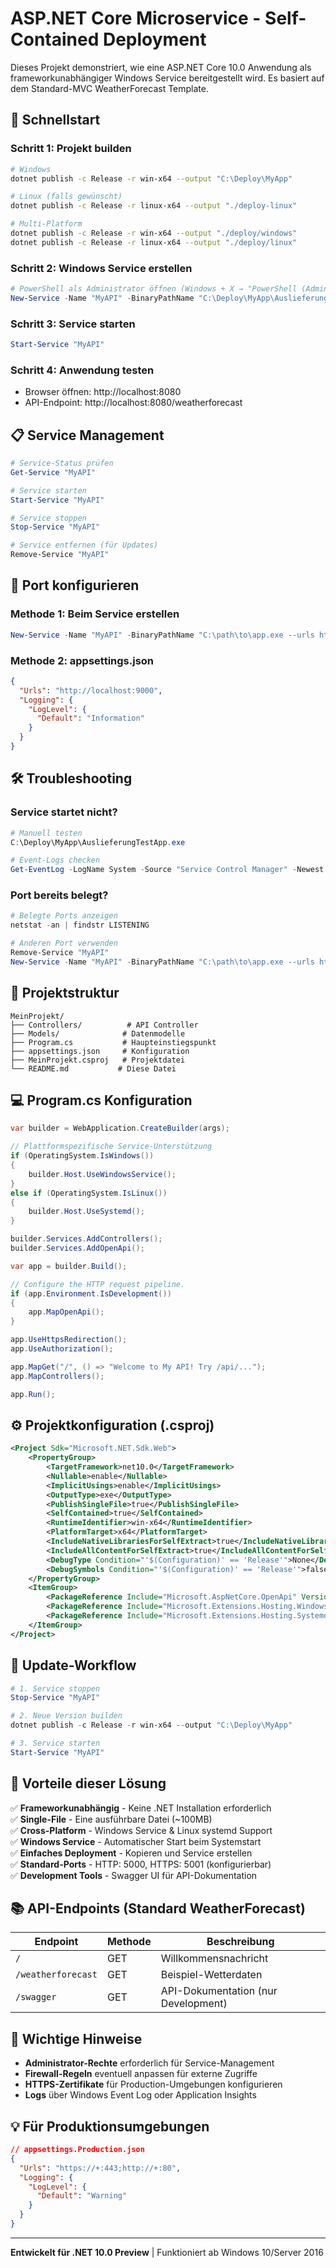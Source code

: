 # ASP.NET Core Microservice - Self-Contained Deployment

Dieses Projekt demonstriert, wie eine ASP.NET Core 10.0 Anwendung als frameworkunabhängiger Windows Service bereitgestellt wird. Es basiert auf dem Standard-MVC WeatherForecast Template.

## 🚀 Schnellstart

### Schritt 1: Projekt builden
```bash
# Windows
dotnet publish -c Release -r win-x64 --output "C:\Deploy\MyApp"

# Linux (falls gewünscht)
dotnet publish -c Release -r linux-x64 --output "./deploy-linux"

# Multi-Platform
dotnet publish -c Release -r win-x64 --output "./deploy/windows"
dotnet publish -c Release -r linux-x64 --output "./deploy/linux"
```

### Schritt 2: Windows Service erstellen
```powershell
# PowerShell als Administrator öffnen (Windows + X → "PowerShell (Administrator)")
New-Service -Name "MyAPI" -BinaryPathName "C:\Deploy\MyApp\AuslieferungTestApp.exe --urls http://localhost:8080" -DisplayName "My API Service" -StartupType Automatic
```

### Schritt 3: Service starten
```powershell
Start-Service "MyAPI"
```

### Schritt 4: Anwendung testen
- Browser öffnen: http://localhost:8080
- API-Endpoint: http://localhost:8080/weatherforecast

## 📋 Service Management

```powershell
# Service-Status prüfen
Get-Service "MyAPI"

# Service starten
Start-Service "MyAPI"

# Service stoppen
Stop-Service "MyAPI"

# Service entfernen (für Updates)
Remove-Service "MyAPI"
```

## 🔧 Port konfigurieren

### Methode 1: Beim Service erstellen
```powershell
New-Service -Name "MyAPI" -BinaryPathName "C:\path\to\app.exe --urls http://localhost:9000" -DisplayName "My API" -StartupType Automatic
```

### Methode 2: appsettings.json
```json
{
  "Urls": "http://localhost:9000",
  "Logging": {
    "LogLevel": {
      "Default": "Information"
    }
  }
}
```

## 🛠️ Troubleshooting

### Service startet nicht?
```powershell
# Manuell testen
C:\Deploy\MyApp\AuslieferungTestApp.exe

# Event-Logs checken
Get-EventLog -LogName System -Source "Service Control Manager" -Newest 5
```

### Port bereits belegt?
```powershell
# Belegte Ports anzeigen
netstat -an | findstr LISTENING

# Anderen Port verwenden
Remove-Service "MyAPI"
New-Service -Name "MyAPI" -BinaryPathName "C:\path\to\app.exe --urls http://localhost:8081" -DisplayName "My API" -StartupType Automatic
```

## 📁 Projektstruktur

```
MeinProjekt/
├── Controllers/          # API Controller
├── Models/              # Datenmodelle  
├── Program.cs           # Haupteinstiegspunkt
├── appsettings.json     # Konfiguration
├── MeinProjekt.csproj   # Projektdatei
└── README.md           # Diese Datei
```

## 💻 Program.cs Konfiguration

```csharp
var builder = WebApplication.CreateBuilder(args);

// Plattformspezifische Service-Unterstützung
if (OperatingSystem.IsWindows())
{
    builder.Host.UseWindowsService();
}
else if (OperatingSystem.IsLinux())
{
    builder.Host.UseSystemd();
}

builder.Services.AddControllers();
builder.Services.AddOpenApi();

var app = builder.Build();

// Configure the HTTP request pipeline.
if (app.Environment.IsDevelopment())
{
    app.MapOpenApi();
}

app.UseHttpsRedirection();
app.UseAuthorization();

app.MapGet("/", () => "Welcome to My API! Try /api/...");
app.MapControllers();

app.Run();
```

## ⚙️ Projektkonfiguration (.csproj)

```xml
<Project Sdk="Microsoft.NET.Sdk.Web">
    <PropertyGroup>
        <TargetFramework>net10.0</TargetFramework>
        <Nullable>enable</Nullable>
        <ImplicitUsings>enable</ImplicitUsings>
        <OutputType>exe</OutputType>
        <PublishSingleFile>true</PublishSingleFile>
        <SelfContained>true</SelfContained>
        <RuntimeIdentifier>win-x64</RuntimeIdentifier>
        <PlatformTarget>x64</PlatformTarget>
        <IncludeNativeLibrariesForSelfExtract>true</IncludeNativeLibrariesForSelfExtract>
        <IncludeAllContentForSelfExtract>true</IncludeAllContentForSelfExtract>
        <DebugType Condition="'$(Configuration)' == 'Release'">None</DebugType>
        <DebugSymbols Condition="'$(Configuration)' == 'Release'">false</DebugSymbols>
    </PropertyGroup>
    <ItemGroup>
        <PackageReference Include="Microsoft.AspNetCore.OpenApi" Version="10.0.0-preview.4.25258.110" />
        <PackageReference Include="Microsoft.Extensions.Hosting.WindowsServices" Version="9.0.8" />
        <PackageReference Include="Microsoft.Extensions.Hosting.Systemd" Version="9.0.8" Condition="$([MSBuild]::IsOSPlatform('Linux'))" />
    </ItemGroup>
</Project>
```

## 🔄 Update-Workflow

```powershell
# 1. Service stoppen
Stop-Service "MyAPI"

# 2. Neue Version builden
dotnet publish -c Release -r win-x64 --output "C:\Deploy\MyApp"

# 3. Service starten
Start-Service "MyAPI"
```

## 🌟 Vorteile dieser Lösung

✅ **Frameworkunabhängig** - Keine .NET Installation erforderlich  
✅ **Single-File** - Eine ausführbare Datei (~100MB)  
✅ **Cross-Platform** - Windows Service & Linux systemd Support  
✅ **Windows Service** - Automatischer Start beim Systemstart  
✅ **Einfaches Deployment** - Kopieren und Service erstellen  
✅ **Standard-Ports** - HTTP: 5000, HTTPS: 5001 (konfigurierbar)  
✅ **Development Tools** - Swagger UI für API-Dokumentation  

## 📚 API-Endpoints (Standard WeatherForecast)

| Endpoint | Methode | Beschreibung |
|----------|---------|-------------|
| `/` | GET | Willkommensnachricht |
| `/weatherforecast` | GET | Beispiel-Wetterdaten |
| `/swagger` | GET | API-Dokumentation (nur Development) |

## 🔐 Wichtige Hinweise

- **Administrator-Rechte** erforderlich für Service-Management
- **Firewall-Regeln** eventuell anpassen für externe Zugriffe
- **HTTPS-Zertifikate** für Production-Umgebungen konfigurieren
- **Logs** über Windows Event Log oder Application Insights

## 💡 Für Produktionsumgebungen

```json
// appsettings.Production.json
{
  "Urls": "https://+:443;http://+:80",
  "Logging": {
    "LogLevel": {
      "Default": "Warning"
    }
  }
}
```

---

**Entwickelt für .NET 10.0 Preview** | Funktioniert ab Windows 10/Server 2016